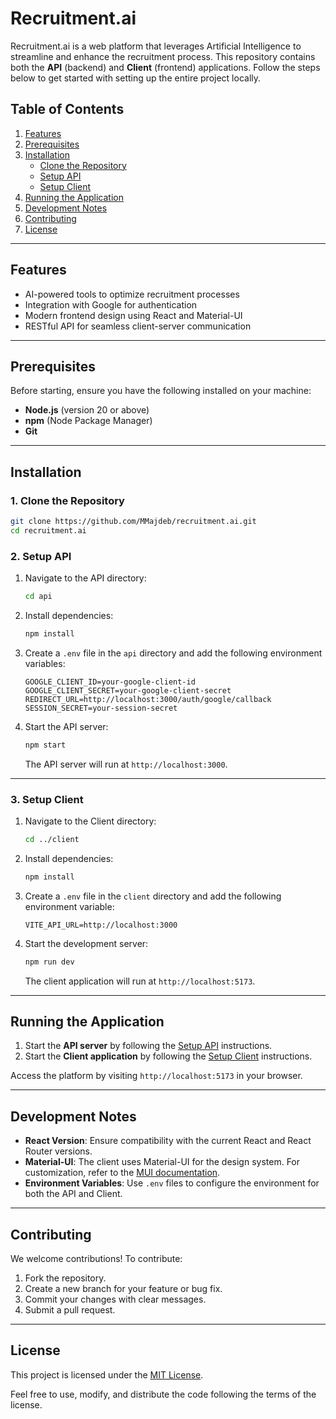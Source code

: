 # Recruitment.ai

Recruitment.ai is a web platform that leverages Artificial Intelligence to streamline and enhance the recruitment process. This repository contains both the **API** (backend) and **Client** (frontend) applications. Follow the steps below to get started with setting up the entire project locally.

## Table of Contents

1. [Features](#features)
2. [Prerequisites](#prerequisites)
3. [Installation](#installation)
   - [Clone the Repository](#1-clone-the-repository)
   - [Setup API](#2-setup-api)
   - [Setup Client](#3-setup-client)
4. [Running the Application](#running-the-application)
5. [Development Notes](#development-notes)
6. [Contributing](#contributing)
7. [License](#license)

---

## Features

- AI-powered tools to optimize recruitment processes
- Integration with Google for authentication
- Modern frontend design using React and Material-UI
- RESTful API for seamless client-server communication

---

## Prerequisites

Before starting, ensure you have the following installed on your machine:

- **Node.js** (version 20 or above)
- **npm** (Node Package Manager)
- **Git**

---

## Installation

### 1. Clone the Repository

```sh
git clone https://github.com/MMajdeb/recruitment.ai.git
cd recruitment.ai
```

### 2. Setup API

1. Navigate to the API directory:

   ```sh
   cd api
   ```

2. Install dependencies:

   ```sh
   npm install
   ```

3. Create a `.env` file in the `api` directory and add the following environment variables:

   ```env
   GOOGLE_CLIENT_ID=your-google-client-id
   GOOGLE_CLIENT_SECRET=your-google-client-secret
   REDIRECT_URL=http://localhost:3000/auth/google/callback
   SESSION_SECRET=your-session-secret
   ```

4. Start the API server:

   ```sh
   npm start
   ```

   The API server will run at `http://localhost:3000`.

---

### 3. Setup Client

1. Navigate to the Client directory:

   ```sh
   cd ../client
   ```

2. Install dependencies:

   ```sh
   npm install
   ```

3. Create a `.env` file in the `client` directory and add the following environment variable:

   ```env
   VITE_API_URL=http://localhost:3000
   ```

4. Start the development server:

   ```sh
   npm run dev
   ```

   The client application will run at `http://localhost:5173`.

---

## Running the Application

1. Start the **API server** by following the [Setup API](#2-setup-api) instructions.
2. Start the **Client application** by following the [Setup Client](#3-setup-client) instructions.

Access the platform by visiting `http://localhost:5173` in your browser.

---

## Development Notes

- **React Version**: Ensure compatibility with the current React and React Router versions.
- **Material-UI**: The client uses Material-UI for the design system. For customization, refer to the [MUI documentation](https://mui.com/).
- **Environment Variables**: Use `.env` files to configure the environment for both the API and Client.

---

## Contributing

We welcome contributions! To contribute:

1. Fork the repository.
2. Create a new branch for your feature or bug fix.
3. Commit your changes with clear messages.
4. Submit a pull request.

---

## License

This project is licensed under the [MIT License](LICENSE).

Feel free to use, modify, and distribute the code following the terms of the license.
